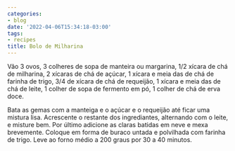 ```yaml
---
categories:
- blog
date: '2022-04-06T15:34:18-03:00'
tags:
- recipes
title: Bolo de Milharina
---
```


Vão 3 ovos, 3 colheres de sopa de manteira ou margarina, 1/2 xícara de chá de milharina, 2 xícaras de chá de açúcar, 1 xícara e meia das de chá de farinha de trigo, 3/4 de xícara de chá de requeijão, 1 xícara e meia das de chá de leite, 1 colher de sopa de fermento em pó, 1 colher de chá de erva doce.

Bata as gemas com a manteiga e o açúcar e o requeijão até ficar uma mistura lisa. Acrescente o restante dos ingrediantes, alternando com o leite, e misture bem. Por último adicione as claras batidas em neve e mexa brevemente. Coloque em forma de buraco untada e polvilhada com farinha de trigo. Leve ao forno médio a 200 graus por 30 a 40 minutos.
